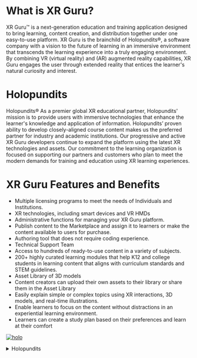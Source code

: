 # What is XR Guru?

XR Guru™ is a next-generation education and training application designed to bring learning, content creation, and distribution together under one easy-to-use platform. XR Guru is the brainchild of Holopundits®, a software company with a vision to the future of learning in an immersive environment that transcends the learning experience into a truly engaging environment. By combining VR (virtual reality) and (AR) augmented reality capabilities, XR Guru engages the user through extended reality that entices the learner's natural curiosity and interest.

# Holopundits

Holopundits® As a premier global XR educational partner, Holopundits' mission is to provide users with immersive technologies that enhance the learner's knowledge and application of information. Holopundits’ proven ability to develop closely-aligned course content makes us the preferred partner for industry and academic institutions. Our progressive and active XR Guru developers continue to expand the platform using the latest XR technologies and assets. Our commitment to the learning organization is focused on supporting our partners and customers who plan to meet the modern demands for training and education using XR learning experiences.

 

# XR Guru Features and Benefits

- &#x20;Multiple licensing programs to meet the needs of Individuals and Institutions.&#x20;
- &#x20;XR technologies, including smart devices and VR HMDs&#x20;
- Administrative functions for managing your XR Guru platform.
- &#x20;Publish content to the Marketplace and assign it to learners or make the content available to users for purchase.&#x20;
- Authoring tool that does not require coding experience.&#x20;
- Technical Support Team&#x20;
- Access to hundreds of ready-to-use content in a variety of subjects.
- &#x20;200+ highly curated learning modules that help K12 and college students in learning content that aligns with curriculum standards and STEM guidelines.&#x20;
- &#x20;Asset Library of 3D models
- &#x20;Content creators can upload their own assets to their library or share them in the Asset Library&#x20;
- Easily explain simple or complex topics using XR interactions, 3D models, and real-time illustrations.&#x20;
- Enable learners to focus on the content without distractions in an experiential learning environment.&#x20;
- Learners can create a study plan based on their preferences and learn at their comfort

 

 

[![holo](https://res.cloudinary.com/marcomontalbano/image/upload/v1649225998/video_to_markdown/images/youtube--D7VlebSxS0M-c05b58ac6eb4c4700831b2b3070cd403.jpg)](https://www.youtube.com/watch?v=D7VlebSxS0M&t=54s "holo")

   
 <details>
    <summary>Holopundits</summary>
Holopundits® As a premier global XR educational partner, Holopundits' mission is to provide users with immersive technologies that enhance the learner's knowledge and application of information. Holopundits’ proven ability to develop closely-aligned course content makes us the preferred partner for industry and academic institutions. Our progressive and active XR Guru developers continue to expand the platform using the latest XR technologies and assets. Our commitment to the learning organization is focused on supporting our partners and customers who plan to meet the modern demands for training and education using XR learning experiences.


</details>

